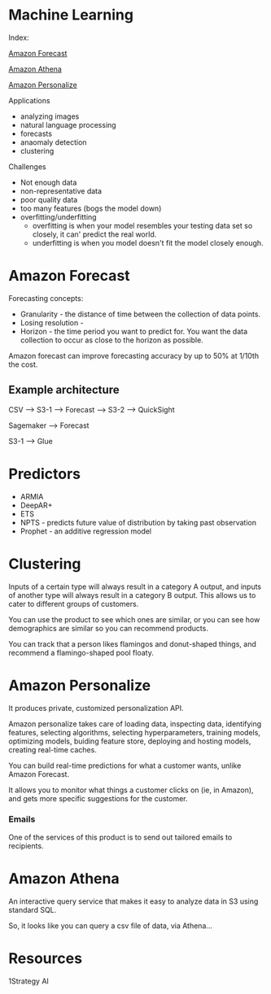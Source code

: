 # Machine Learning

Index:

[Amazon Forecast](#Amazon-Forecast)

[Amazon Athena](#Amazon-Athena)

[Amazon Personalize](#Amazon-Personalize)

Applications

* analyzing images
* natural language processing
* forecasts
* anaomaly detection
* clustering

Challenges

* Not enough data
* non-representative data
* poor quality data
* too many features (bogs the model down)
* overfitting/underfitting
  * overfitting is when your model resembles your testing data set so closely, it can' predict the real world. 
  * underfitting is when you model doesn't fit the model closely enough. 

# Amazon Forecast

Forecasting concepts:

* Granularity - the distance of time between the collection of data points. 
* Losing resolution - 
* Horizon - the time period you want to predict for. You want the data collection to occur as close to the horizon as possible.

Amazon forecast can improve forecasting accuracy by up to 50% at 1/10th the cost.

## Example architecture

CSV --> S3-1 --> Forecast --> S3-2 --> QuickSight

Sagemaker --> Forecast

S3-1 --> Glue

# Predictors

* ARMIA
* DeepAR+
* ETS
* NPTS - predicts future value of distribution by taking past observation
* Prophet - an additive regression model

# Clustering

Inputs of a certain type will always result in a category A output, and inputs of another type will always result in a category B output. This allows us to cater to different groups of customers.

You can use the product to see which ones are similar, or you can see how demographics are similar so you can recommend products. 

You can track that a person likes flamingos and donut-shaped things, and recommend a flamingo-shaped pool floaty. 

# Amazon Personalize

It produces private, customized personalization API. 

Amazon personalize takes care of loading data, inspecting data, identifying features, selecting algorithms, selecting hyperparameters, training models, optimizing models, buiding feature store, deploying and hosting models, creating real-time caches. 

You can build real-time predictions for what a customer wants, unlike Amazon Forecast.

It allows you to monitor what things a customer clicks on (ie, in Amazon), and gets more specific suggestions for the customer. 

### Emails

One of the services of this product is to send out tailored emails to recipients. 

# Amazon Athena

An interactive query service that makes it easy to analyze data in S3 using standard SQL. 

So, it looks like you can query a csv file of data, via Athena...

# Resources

1Strategy AI
